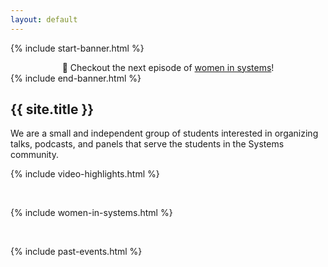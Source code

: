 ```yaml
---
layout: default
---
```


{% include start-banner.html %}
<center>
📢 Checkout the next episode of <a href="{{'/pages/events/women-in-systems-ep2.html' | relative_url}}">women in systems</a>!
</center>
{% include end-banner.html %}
<br>


## {{ site.title }}
We are a small and independent group of students interested in organizing talks,
podcasts, and panels that serve the students in the Systems community.

{% include video-highlights.html %}

<br>

{% include women-in-systems.html %}

<br>

{% include past-events.html %}

<script src="{{ '/assets/js/redir.js' | relative_url }}"></script>
